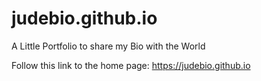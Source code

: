 # judebio.github.io
A Little Portfolio to share my Bio with the World

Follow this link to the home page: https://judebio.github.io
